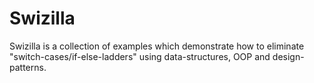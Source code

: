 # Swizilla

Swizilla is a collection of examples which demonstrate how to eliminate "switch-cases/if-else-ladders" using data-structures, OOP and design-patterns.